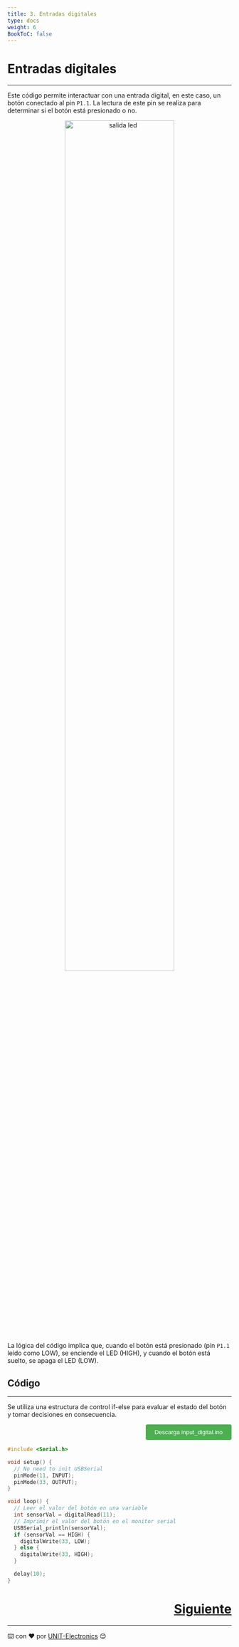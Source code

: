 ```yaml
---
title: 3. Entradas digitales
type: docs
weight: 6
BookToC: false
---
```


# Entradas digitales

---
Este código permite interactuar con una entrada digital, en este caso, un botón conectado al pin `P1.1`. La lectura de este pin se realiza para determinar si el botón está presionado o no.


<p align="center">
    <img src="/docs/3-Entradas_digitales/images/led2.png" alt="salida led" style="width: 70%;">
</p>

La lógica del código implica que, cuando el botón está presionado (pin `P1.1` leído como LOW), se enciende el LED (HIGH), y cuando el botón está suelto, se apaga el LED (LOW).

## Código
---
Se utiliza una estructura de control if-else para evaluar el estado del botón y tomar decisiones en consecuencia.
<div style="text-align: right;">
    <a href="/docs/6-Entradas_digitales/code/input_digital.ino" download="input_digital.ino">
        <button style="background-color: #4CAF50; color: white; padding: 10px 20px; border: none; border-radius: 4px; cursor: pointer;">
            Descarga input_digital.ino 
        </button>
    </a>
</div>

```c
#include <Serial.h>

void setup() {
  // No need to init USBSerial
  pinMode(11, INPUT);
  pinMode(33, OUTPUT);
}

void loop() {
  // Leer el valor del botón en una variable
  int sensorVal = digitalRead(11);
  // Imprimir el valor del botón en el monitor serial
  USBSerial_println(sensorVal);
  if (sensorVal == HIGH) {
    digitalWrite(33, LOW);
  } else {
    digitalWrite(33, HIGH);
  }

  delay(10);
}
```


<div style="text-align: right">
    <h1><a href="/docs/7-entradas_open_drain/">Siguiente</a></h>
</div>



---
⌨️ con ❤️ por [UNIT-Electronics](https://github.com/UNIT-Electronics) 😊


